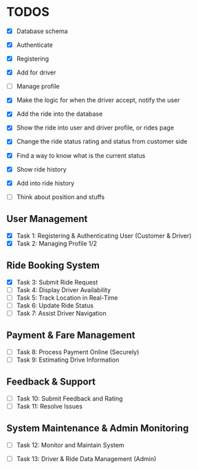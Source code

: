 # TODOS

- [x] Database schema
- [x] Authenticate
- [x] Registering 
- [x] Add for driver
- [ ] Manage profile

- [x] Make the logic for when the driver accept, notify the user
- [x] Add the ride into the database
- [x] Show the ride into user and driver profile, or rides page
- [x] Change the ride status rating and status from customer side
- [x] Find a way to know what is the current status
- [x] Show ride history
- [x] Add into ride history
- [ ] Think about position and stuffs 

## User Management
- [x] Task 1: Registering & Authenticating User (Customer & Driver)  
- [x] Task 2: Managing Profile  1/2

## Ride Booking System
- [x] Task 3: Submit Ride Request  
- [ ] Task 4: Display Driver Availability  
- [ ] Task 5: Track Location in Real-Time  
- [ ] Task 6: Update Ride Status  
- [ ] Task 7: Assist Driver Navigation  

## Payment & Fare Management
- [ ] Task 8: Process Payment Online (Securely)  
- [ ] Task 9: Estimating Drive Information  

## Feedback & Support
- [ ] Task 10: Submit Feedback and Rating  
- [ ] Task 11: Resolve Issues  

## System Maintenance & Admin Monitoring
- [ ] Task 12: Monitor and Maintain System  
- [ ] Task 13: Driver & Ride Data Management (Admin)  
 